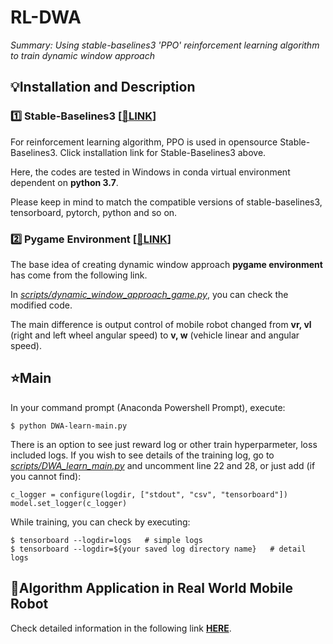 # RL-DWA
_Summary: Using stable-baselines3 'PPO' reinforcement learning algorithm to train dynamic window approach_

## :bulb:Installation and Description

### :one: Stable-Baselines3  [[:link:LINK](https://stable-baselines3.readthedocs.io/en/master/)]

For reinforcement learning algorithm, PPO is used in opensource Stable-Baselines3. Click installation link for Stable-Baselines3 above.

Here, the codes are tested in Windows in conda virtual environment dependent on __python 3.7__.

Please keep in mind to match the compatible versions of stable-baselines3, tensorboard, pytorch, python and so on.


### :two: Pygame Environment  [[:link:LINK](https://www.youtube.com/watch?v=Mdg9ElewwA0&t=6s)]

The base idea of creating dynamic window approach **pygame environment** has come from the following link.

In [_scripts/dynamic_window_approach_game.py_](https://github.com/BlackTea12/RL-DWA/blob/main/scripts/dynamic_window_approach_game.py), you can check the modified code.

The main difference is output control of mobile robot changed from __vr, vl__ (right and left wheel angular speed) to __v, w__ (vehicle linear and angular speed).


## :star:Main
In your command prompt (Anaconda Powershell Prompt), execute:

    $ python DWA-learn-main.py
    
There is an option to see just reward log or other train hyperparmeter, loss included logs.
If you wish to see details of the training log, go to [_scripts/DWA_learn_main.py_](https://github.com/BlackTea12/RL-DWA/blob/main/scripts/DWA_learn_main.py) and uncomment line 22 and 28, or just add (if you cannot find):


    c_logger = configure(logdir, ["stdout", "csv", "tensorboard"])
    model.set_logger(c_logger)
    
While training, you can check by executing:

    $ tensorboard --logdir=logs   # simple logs
    $ tensorboard --logdir=${your saved log directory name}   # detail logs
    
## :trolleybus:Algorithm Application in Real World Mobile Robot
Check detailed information in the following link **[HERE](https://github.com/BlackTea12/RL-DWA/tree/main/ros-melodic)**.
